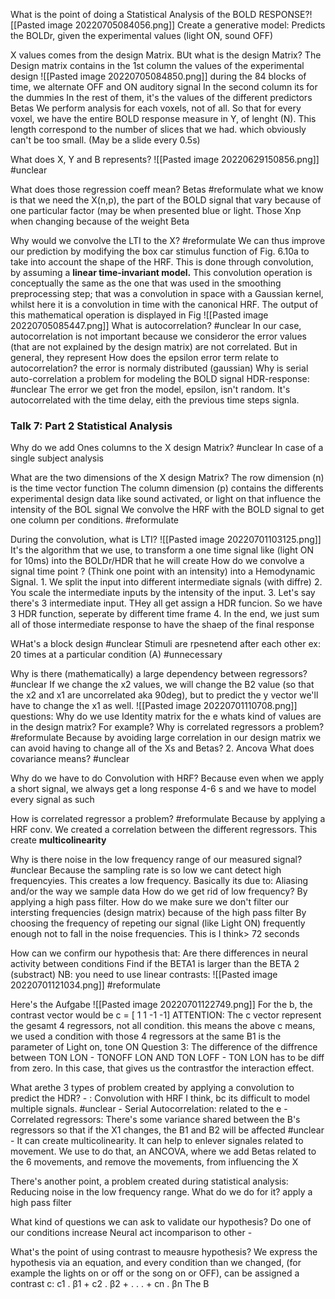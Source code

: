 What is the point of doing a Statistical Analysis of the BOLD RESPONSE?![[Pasted image 20220705084056.png]]
	Create a generative model: Predicts the BOLDr, given the experimental values (light ON, sound OFF)


X values comes from the design Matrix. BUt what is the design Matrix?
	The Design matrix contains in the 1st column the values of the experimental design
	![[Pasted image 20220705084850.png]]
	during the 84 blocks of time, we alternate OFF and ON auditory signal
	In the second column its for the dummies
	In the rest of them, it's the values of the different predictors Betas
We perform analysis for each voxels, not of all. So that for every voxel, we have the entire BOLD response measure in Y, of lenght (N). This length correspond to the number of slices that we had.  which obviously can't be too small. (May be a slide every 0.5s)

What does X, Y and B represents?
	![[Pasted image 20220629150856.png]] #unclear 


What does those regression coeff mean? Betas #reformulate
	what we know is that we need the X(n,p), the part of the BOLD signal that vary because of one particular factor (may be when presented blue or light. Those Xnp when changing because of the weight Beta 


Why would we convolve the LTI to the X? #reformulate 
	We can thus improve our prediction by modifying the box car stimulus function of Fig. 6.10a to take into account the shape of the HRF. This is done through convolution, by assuming a **linear time-invariant model.** This convolution operation is conceptually the same as the one that was used in the smoothing preprocessing step; that was a convolution in space with a Gaussian kernel, whilst here it is a convolution in time with the canonical HRF. The output of this mathematical operation is displayed in Fig
	![[Pasted image 20220705085447.png]]
What is autocorrelation? #unclear 
	In our case, autocorrelation is not important because we consideror the error values (that are not explained by the design matrix) are not correlated. But in general, they represent 
How does the epsilon error term relate to autocorrelation?
	the error is normaly distributed (gaussian)
	Why is serial auto-correlation a problem for modeling the BOLD signal HDR-response: #unclear The error we get fron the model, epsilon, isn't random. It's autocorrelated with the time delay, eith the previous time steps signla.


### Talk 7: Part 2 Statistical Analysis

Why do we add Ones columns to the  X design Matrix? #unclear 
	In case of a single subject analysis

What are the two dimensions of the X design Matrix?
	The row dimension (n) is the time vector function 
	The column dimension (p) contains the differents experimental design data like sound activated, or light on that influence the intensity of the BOL signal
We convolve the HRF with the BOLD signal to get one column per conditions. #reformulate 

During the convolution, what is LTI? 
	![[Pasted image 20220701103125.png]]
	It's the algorithm that we use, to transform a one time signal like (light ON for 10ms) into the BOLDr/HDR that he will create
How do we convolve a signal time point ? (Think one point with an intensity) into a Hemodynamic Signal.
	1. We  split the input into different intermediate signals (with diffre)
	2. You scale the intermediate inputs by the intensity of the input. 
	3. Let's say there's 3  intermediate input. THey all get assign a HDR funcion. So we have 3 HDR function, seperate by different time frame
	4. In the end, we just sum all of those intermediate response to have the shaep of the final response

WHat's a block design #unclear
	Stimuli are rpesnetend after each other ex: 20 times at a particular condition (A) #unnecessary 

Why is there (mathematically) a large dependency between regressors? #unclear 
	If we change the x2 values, we will change the B2 value (so that the x2 and x1 are uncorrelated aka 90deg), but to predict the y vector we'll have to change the x1 as well. 
	![[Pasted image 20220701110708.png]]
questions: Why do we use Identity matrix for the e
whats kind of values are in the design matrix? For example?
Why is correlated regressors a problem? #reformulate 
	Because by avoiding large correlation in our design matrix we can avoid having to change all of the Xs and Betas?
	2. Ancova
What does covariance means? #unclear  

 Why do we have to do Convolution with  HRF?
	 Because even when we apply a short signal, we always get a long response 4-6 s and we have to model every signal as such

How is correlated regressor a problem? #reformulate 
	Because by applying a HRF conv. We created a correlation between the different regressors. 
	This create **multicolinearity**

Why is there noise in the low frequency range of our measured signal? #unclear
	Because the sampling rate is so low we cant detect high frequencyies. This creates a low frequency. Basically its due to: Aliasing and/or the way we sample data
How do we get rid of low frequency?
	By applying a high pass filter.
How do we make sure we don't filter our intersting frequencies (design matrix) because of the high pass filter
	By choosing the frequency of repeting our signal (like Light ON) frequently enough not to fall in the noise frequencies. This is I think> 72 seconds

How can we confirm our hypothesis that: Are there differences in neural activity between conditions
	Find if the BETA1 is larger than the BETA 2 (substract)
		NB: you need to use linear contrasts: ![[Pasted image 20220701121034.png]] #reformulate 


Here's the Aufgabe
	![[Pasted image 20220701122749.png]]
	For the b, the contrast vector would be c = [ 1 1 -1 -1]
	ATTENTION: The c vector represent the gesamt 4 regressors, not all  condition. this means the above c means, we used a condition with those 4 regressors at the same B1 is the parameter of Light on, tone ON
	Question 3:
		The difference of the diffrence between TON LON - TONOFF LON  AND TON LOFF - TON LON has to be diff  from zero. In this case, that gives us the contrastfor the interaction effect.


What arethe  3 types of problem created by applying a convolution to predict the HDR?
	- : Convolution with HRF I think, bc its difficult to model multiple signals. #unclear 
	- Serial Autocorrelation: related to the e
	- Correlated regressors: There's some variance shared between the B's regressors so that if the X1 changes, the B1 and B2 will be affected #unclear 
		- It can create multicolinearity. It can help to enlever signales related to movement. We use to do that, an ANCOVA,  where we add Betas related to the 6 movements, and remove the movements, from influencing the X

There's another point, a problem created during statistical analysis: Reducing noise in the low frequency range. What do we do for it?
	apply a high pass filter

What kind of questions we can ask to validate our hypothesis?
	Do one of our conditions increase Neural act incomparison to other
	-

What's the point of using contrast to meausre hypothesis?
	We express the hypothesis via an equation, and every condition than we changed, (for example the lights on or off or the song on or OFF), can be assigned a  contrast c:
	 c1 . β1 + c2 . β2 + . . . + cn . βn
	The B